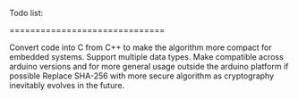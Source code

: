 Todo list:

==============================

Convert code into C from C++ to make the algorithm more compact for embedded systems.
Support multiple data types.
Make compatible across arduino versions and for more general usage outside the arduino platform if possible
Replace SHA-256 with more secure algorithm as cryptography inevitably evolves in the future.

